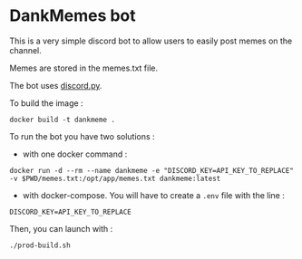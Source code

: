 # DankMemes bot

This is a very simple discord bot to allow users to easily post memes on the channel.

Memes are stored in the memes.txt file.

The bot uses [discord.py](https://github.com/Rapptz/discord.py).

To build the image :

```
docker build -t dankmeme .
```

To run the bot you have two solutions :

- with one docker command :

```
docker run -d --rm --name dankmeme -e "DISCORD_KEY=API_KEY_TO_REPLACE" -v $PWD/memes.txt:/opt/app/memes.txt dankmeme:latest
```

- with docker-compose. You will have to create a `.env` file with the line :

```
DISCORD_KEY=API_KEY_TO_REPLACE
```

Then, you can launch with :

```
./prod-build.sh
```
